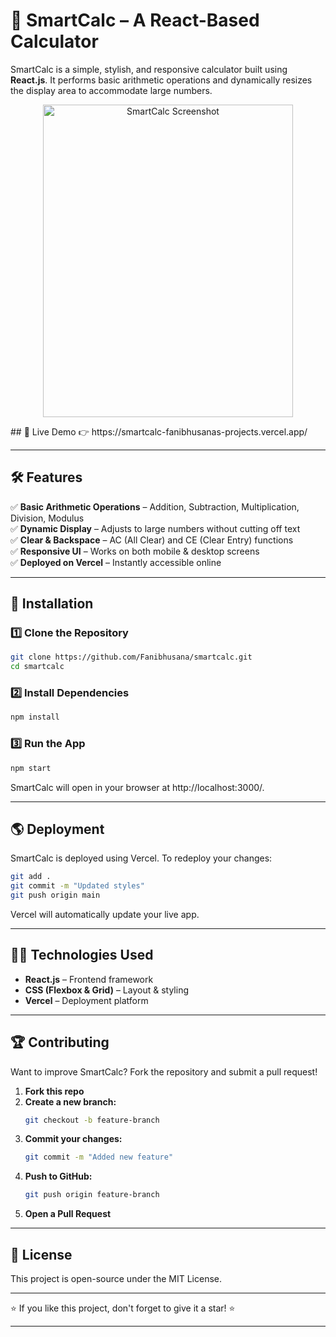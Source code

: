 # 🔢 SmartCalc – A React-Based Calculator  

SmartCalc is a simple, stylish, and responsive calculator built using **React.js**. It performs basic arithmetic operations and dynamically resizes the display area to accommodate large numbers.
<p align="center">
     <img src="https://github.com/user-attachments/assets/93548722-69d4-4c34-9bf4-d0c5b37b0ce7" alt="SmartCalc Screenshot" width="400" height="500">
</p>
## 🚀 Live Demo  
👉 https://smartcalc-fanibhusanas-projects.vercel.app/  

---

## 🛠 Features  
✅ **Basic Arithmetic Operations** – Addition, Subtraction, Multiplication, Division, Modulus  
✅ **Dynamic Display** – Adjusts to large numbers without cutting off text  
✅ **Clear & Backspace** – AC (All Clear) and CE (Clear Entry) functions  
✅ **Responsive UI** – Works on both mobile & desktop screens  
✅ **Deployed on Vercel** – Instantly accessible online  

---

## 📂 Installation  

### 1️⃣ Clone the Repository  
```sh
git clone https://github.com/Fanibhusana/smartcalc.git
cd smartcalc
```

### 2️⃣ Install Dependencies
```sh
npm install
```

### 3️⃣ Run the App
```sh
npm start
```
SmartCalc will open in your browser at http://localhost:3000/.

---

## 🌎 Deployment
SmartCalc is deployed using Vercel. To redeploy your changes:

```sh
git add .
git commit -m "Updated styles"
git push origin main
```
Vercel will automatically update your live app.

---

## 👨‍💻 Technologies Used
- **React.js** – Frontend framework
- **CSS (Flexbox & Grid)** – Layout & styling
- **Vercel** – Deployment platform

---

## 🏆 Contributing
Want to improve SmartCalc? Fork the repository and submit a pull request!

1. **Fork this repo**
2. **Create a new branch:**
    ```sh
    git checkout -b feature-branch
    ```
3. **Commit your changes:**
    ```sh
    git commit -m "Added new feature"
    ```
4. **Push to GitHub:**
    ```sh
    git push origin feature-branch
    ```
5. **Open a Pull Request**

---

## 📜 License
This project is open-source under the MIT License.

---


⭐ If you like this project, don't forget to give it a star! ⭐

---
